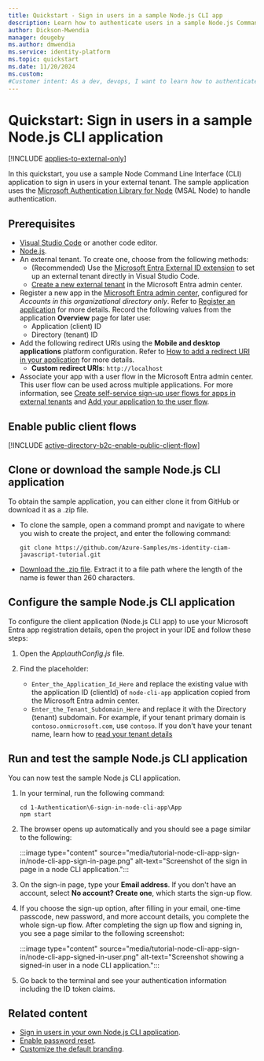 ```yaml
---
title: Quickstart - Sign in users in a sample Node.js CLI app
description: Learn how to authenticate users in a sample Node.js Command Line Interface (CLI) application in your external tenant 
author: Dickson-Mwendia
manager: dougeby
ms.author: dmwendia
ms.service: identity-platform
ms.topic: quickstart
ms.date: 11/20/2024
ms.custom:
#Customer intent: As a dev, devops, I want to learn how to authenticate users in a sample Node.js Command Line Interface (CLI) application in your external tenant
---
```


# Quickstart: Sign in users in a sample Node.js CLI application 

[!INCLUDE [applies-to-external-only](../external-id/includes/applies-to-external-only.md)]

In this quickstart, you use a sample Node Command Line Interface (CLI) application to sign in users in your external tenant. The sample application uses the [Microsoft Authentication Library for Node](/javascript/api/%40azure/msal-node/) (MSAL Node) to handle authentication.  

## Prerequisites

* [Visual Studio Code](https://code.visualstudio.com/download) or another code editor.
* [Node.js](https://nodejs.org).
* An external tenant. To create one, choose from the following methods:
  * (Recommended) Use the [Microsoft Entra External ID extension](https://aka.ms/ciamvscode/samples/marketplace) to set up an external tenant directly in Visual Studio Code.
  * [Create a new external tenant](../external-id/customers/how-to-create-external-tenant-portal.md) in the Microsoft Entra admin center.
* Register a new app in the [Microsoft Entra admin center](https://entra.microsoft.com), configured for *Accounts in this organizational directory only*. Refer to [Register an application](quickstart-register-app.md) for more details. Record the following values from the application **Overview** page for later use:
  * Application (client) ID 
  * Directory (tenant) ID
* Add the following redirect URIs using the **Mobile and desktop applications** platform configuration. Refer to [How to add a redirect URI in your application](./how-to-add-redirect-uri.md) for more details.
  * **Custom redirect URIs**: `http://localhost` 
* Associate your app with a user flow in the Microsoft Entra admin center. This user flow can be used across multiple applications. For more information, see [Create self-service sign-up user flows for apps in external tenants](../external-id/customers/how-to-user-flow-sign-up-sign-in-customers.md) and [Add your application to the user flow](../external-id/customers/how-to-user-flow-add-application.md).


## Enable public client flows

[!INCLUDE [active-directory-b2c-enable-public-client-flow](../external-id/customers/includes/register-app/enable-public-client-flow.md)]  

## Clone or download the sample Node.js CLI application

To obtain the sample application, you can either clone it from GitHub or download it as a .zip file.

- To clone the sample, open a command prompt and navigate to where you wish to create the project, and enter the following command:

    ```console
    git clone https://github.com/Azure-Samples/ms-identity-ciam-javascript-tutorial.git
    ```

- [Download the .zip file](https://github.com/Azure-Samples/ms-identity-ciam-javascript-tutorial/archive/refs/heads/main.zip). Extract it to a file path where the length of the name is fewer than 260 characters.


## Configure the sample Node.js CLI application 

To configure the client application (Node.js CLI app) to use your Microsoft Entra app registration details, open the project in your IDE and follow these steps:

1. Open the *App\authConfig.js* file.
1. Find the placeholder:

    - `Enter_the_Application_Id_Here` and replace the existing value with the application ID (clientId) of `node-cli-app` application copied from the Microsoft Entra admin center.
    - `Enter_the_Tenant_Subdomain_Here` and replace it with the Directory (tenant) subdomain. For example, if your tenant primary domain is `contoso.onmicrosoft.com`, use `contoso`. If you don't have your tenant name, learn how to [read your tenant details](../external-id/customers/how-to-create-external-tenant-portal.md#get-the-external-tenant-details)

## Run and test the sample Node.js CLI application

You can now test the sample Node.js CLI application.

1. In your terminal, run the following command:

    ```console
    cd 1-Authentication\6-sign-in-node-cli-app\App
    npm start
    ```

1. The browser opens up automatically and you should see a page similar to the following:

     :::image type="content" source="media/tutorial-node-cli-app-sign-in/node-cli-app-sign-in-page.png" alt-text="Screenshot of the sign in page in a node CLI application.":::

1. On the sign-in page, type your **Email address**. If you don't have an account, select **No account? Create one**, which starts the sign-up flow.

1. If you choose the sign-up option, after filling in your email, one-time passcode, new password, and more account details, you complete the whole sign-up flow. After completing the sign up flow and signing in, you see a page similar to the following screenshot:

     :::image type="content" source="media/tutorial-node-cli-app-sign-in/node-cli-app-signed-in-user.png" alt-text="Screenshot showing a signed-in user in a node CLI application.":::

1. Go back to the terminal and see your authentication information including the ID token claims.

## Related content

- [Sign in users in your own Node.js CLI application](./tutorial-cli-app-node-sign-in-prepare-app.md).
- [Enable password reset](../external-id/customers/how-to-enable-password-reset-customers.md).
- [Customize the default branding](../external-id/customers/how-to-customize-branding-customers.md).